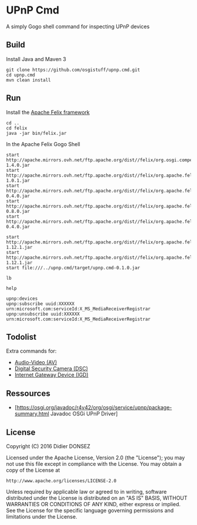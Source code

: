 # UPnP Cmd

A simply Gogo shell command for inspecting UPnP devices

## Build
Install Java and Maven 3
```shell
git clone https://github.com/osgistuff/upnp.cmd.git
cd upnp.cmd
mvn clean install
```

## Run
Install the [Apache Felix framework](http://felix.apache.org/downloads.cgi)

```shell
cd ..
cd felix
java -jar bin/felix.jar
```

In the Apache Felix Gogo Shell
```
start http://apache.mirrors.ovh.net/ftp.apache.org/dist//felix/org.osgi.compendium-1.4.0.jar
start http://apache.mirrors.ovh.net/ftp.apache.org/dist//felix/org.apache.felix.log-1.0.1.jar
start http://apache.mirrors.ovh.net/ftp.apache.org/dist//felix/org.apache.felix.upnp.extra-0.4.0.jar
start http://apache.mirrors.ovh.net/ftp.apache.org/dist//felix/org.apache.felix.upnp.basedriver-0.8.0.jar
start http://apache.mirrors.ovh.net/ftp.apache.org/dist//felix/org.apache.felix.upnp.tester-0.4.0.jar

start http://apache.mirrors.ovh.net/ftp.apache.org/dist//felix/org.apache.felix.ipojo-1.12.1.jar
start http://apache.mirrors.ovh.net/ftp.apache.org/dist//felix/org.apache.felix.ipojo.api-1.12.1.jar
start file:///../upnp.cmd/target/upnp.cmd-0.1.0.jar

lb

help

upnp:devices
upnp:subscribe uuid:XXXXXX urn:microsoft.com:serviceId:X_MS_MediaReceiverRegistrar
upnp:unsubscribe uuid:XXXXXX urn:microsoft.com:serviceId:X_MS_MediaReceiverRegistrar
```

## Todolist
Extra commands for:
* [Audio-Video (AV)](http://upnp.org/specs/av/av4/ )
* [Digital Security Camera (DSC)](http://upnp.org/specs/ha/digitalsecuritycamera/)
* [Internet Gateway Device (IGD)](http://upnp.org/specs/gw/igd2/)

## Ressources
* [https://osgi.org/javadoc/r4v42/org/osgi/service/upnp/package-summary.html Javadoc OSGi UPnP Driver]

## License

Copyright (C) 2016 Didier DONSEZ
 
Licensed under the Apache License, Version 2.0 (the "License");
you may not use this file except in compliance with the License.
You may obtain a copy of the License at

    http://www.apache.org/licenses/LICENSE-2.0

Unless required by applicable law or agreed to in writing, software
distributed under the License is distributed on an "AS IS" BASIS,
WITHOUT WARRANTIES OR CONDITIONS OF ANY KIND, either express or implied.
See the License for the specific language governing permissions and
limitations under the License.
